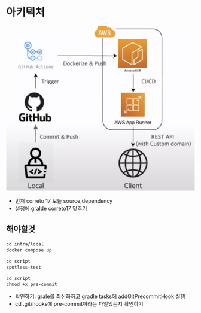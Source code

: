 # 아키텍처
![Example Image](architecture.png)

- 먼저 correto 17 모듈 source,dependency
- 설정에 gralde correto17 맞추기

## 해야할것
```shell
cd infra/local
docker compose up
```

```shell
cd script
spotless-test
```

```shell
cd script
chmod +x pre-commit
```
- 확인하기: grale를 최신화하고 gradle tasks에 addGitPrecommitHook 실행
- cd .git/hooks에 pre-commit이라는 파일있는지 확인하기
